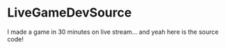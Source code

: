 # LiveGameDevSource
I made a game in 30 minutes on live stream... and yeah here is the source code!
